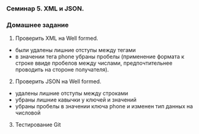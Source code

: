 ### Семинар 5. XML и JSON.
### Домашнее задание
1. Проверить XML на Well formed.
- были удалены лишние отступы между тегами
- в значении тега phone убраны пробелы (применение формата к строке ввиде пробелов между числами, предпочтительнее проводить на стороне получателя).
2. Проверить JSON на Well formed.
- удалены лишние отступы между строками
- убраны лишние кавычки у ключей и значений
- убраны пробелы в значении ключа phone и изменен тип данных на числовой
3. Тестирование Git